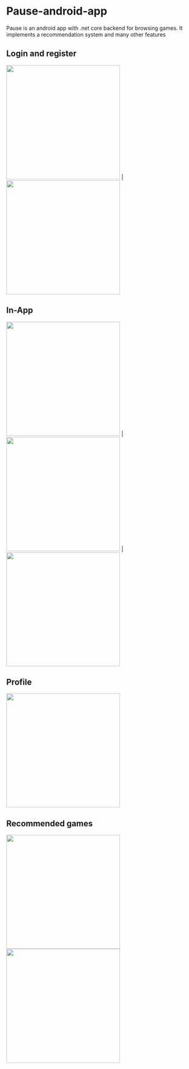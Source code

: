 # Pause-android-app
Pause is an android app with .net core backend for browsing games. It implements a recommendation system and many other features

## Login and register

<img src="images/1.png" width="300"> | <img src="images/2.png" width="300">

## In-App

<img src="images/3.png" width="300"> | 
<img src="images/4.png" width="300"> |
<img src="images/5.png" width="300">

## Profile

<img src="images/6.png" width="300">

## Recommended games

<img src="images/7.png" width="300">  <img src="images/8.png" width="300">
